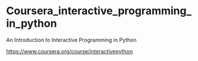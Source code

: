 Coursera_interactive_programming_in_python
==========================================

 An Introduction to Interactive Programming in Python

https://www.coursera.org/course/interactivepython
